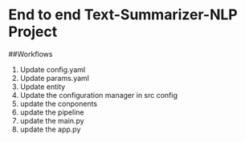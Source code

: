 # End to end Text-Summarizer-NLP Project

##Workflows
1. Update config.yaml
2. Update params.yaml
3. Update entity
4. Update the configuration manager in src config
6. update the conponents
7. update the pipeline
8. update the main.py
9. update the app.py

